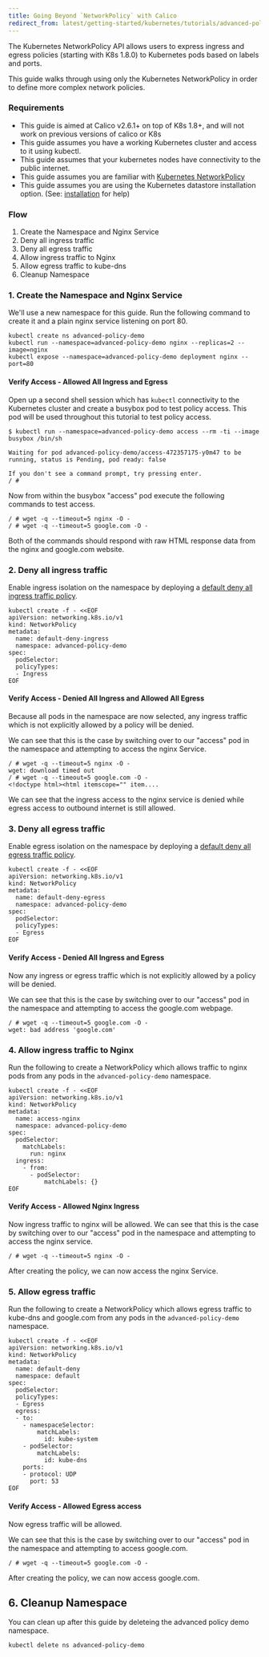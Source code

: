 ```yaml
---
title: Going Beyond `NetworkPolicy` with Calico
redirect_from: latest/getting-started/kubernetes/tutorials/advanced-policy-kdd
---
```


The Kubernetes NetworkPolicy API allows users to express ingress and egress policies (starting with K8s 1.8.0) to Kubernetes pods
based on labels and ports.

This guide walks through using only the Kubernetes NetworkPolicy in order to define more complex network policies.

### Requirements

- This guide is aimed at Calico v2.6.1+ on top of K8s 1.8+, and will not work on previous versions of calico or K8s
- This guide assumes you have a working Kubernetes cluster and access to it using kubectl.
- This guide assumes that your kubernetes nodes have connectivity to the public internet.
- This guide assumes you are familiar with [Kubernetes NetworkPolicy](simple-policy)
- This guide assumes you are using the Kubernetes datastore installation option. (See: [installation]({{site.baseurl}}/{{page.version}}/getting-started/kubernetes/installation/kubernetes-datastore) for help)

### Flow

1. Create the Namespace and Nginx Service
1. Deny all ingress traffic
1. Deny all egress traffic
1. Allow ingress traffic to Nginx
1. Allow egress traffic to kube-dns
1. Cleanup Namespace

### 1. Create the Namespace and Nginx Service

We'll use a new namespace for this guide.  Run the following command to create it and a plain nginx service listening on port 80.

```shell
kubectl create ns advanced-policy-demo
kubectl run --namespace=advanced-policy-demo nginx --replicas=2 --image=nginx
kubectl expose --namespace=advanced-policy-demo deployment nginx --port=80
```

#### Verify Access - Allowed All Ingress and Egress

Open up a second shell session which has `kubectl` connectivity to the Kubernetes cluster and create a busybox pod to test policy access.  This pod will be used throughout this tutorial to test policy access.

```shell
$ kubectl run --namespace=advanced-policy-demo access --rm -ti --image busybox /bin/sh

Waiting for pod advanced-policy-demo/access-472357175-y0m47 to be running, status is Pending, pod ready: false

If you don't see a command prompt, try pressing enter.
/ #
```

Now from within the busybox "access" pod execute the following commands to test access.

```shell 
/ # wget -q --timeout=5 nginx -O -
/ # wget -q --timeout=5 google.com -O -
```

Both of the commands should respond with raw HTML response data from the nginx and google.com website.

### 2. Deny all ingress traffic

Enable ingress isolation on the namespace by deploying a [default deny all ingress traffic policy](https://kubernetes.io/docs/concepts/services-networking/network-policies/#default-deny-all-ingress-traffic).

```shell
kubectl create -f - <<EOF
apiVersion: networking.k8s.io/v1
kind: NetworkPolicy
metadata:
  name: default-deny-ingress
  namespace: advanced-policy-demo
spec:
  podSelector:
  policyTypes:
  - Ingress
EOF
```

#### Verify Access - Denied All Ingress and Allowed All Egress

Because all pods in the namespace are now selected, any ingress traffic which is not explicitly allowed by a policy will be denied.

We can see that this is the case by switching over to our "access" pod in the namespace and attempting to access the nginx Service.

```shell 
/ # wget -q --timeout=5 nginx -O -
wget: download timed out
/ # wget -q --timeout=5 google.com -O -
<!doctype html><html itemscope="" item....
```

We can see that the ingress access to the nginx service is denied while egress access to outbound internet is still allowed.

### 3. Deny all egress traffic

Enable egress isolation on the namespace by deploying a [default deny all egress traffic policy](https://kubernetes.io/docs/concepts/services-networking/network-policies/#default-deny-all-egress-traffic).

```shell
kubectl create -f - <<EOF
apiVersion: networking.k8s.io/v1
kind: NetworkPolicy
metadata:
  name: default-deny-egress
  namespace: advanced-policy-demo
spec:
  podSelector:
  policyTypes:
  - Egress
EOF
```
#### Verify Access - Denied All Ingress and Egress

Now any ingress or egress traffic which is not explicitly allowed by a policy will be denied.

We can see that this is the case by switching over to our "access" pod in the namespace and attempting to access the google.com webpage.

```shell 
/ # wget -q --timeout=5 google.com -O -
wget: bad address 'google.com'
```

### 4. Allow ingress traffic to Nginx

Run the following to create
a NetworkPolicy which allows traffic to nginx pods from any pods in the `advanced-policy-demo` namespace.

```shell
kubectl create -f - <<EOF
apiVersion: networking.k8s.io/v1
kind: NetworkPolicy
metadata:
  name: access-nginx
  namespace: advanced-policy-demo
spec:
  podSelector:
    matchLabels:
      run: nginx
  ingress:
    - from:
      - podSelector:
          matchLabels: {}
EOF
```

#### Verify Access - Allowed Nginx Ingress

Now ingress traffic to nginx will be allowed.  We can see that this is the case by switching over to our "access" pod in the namespace and attempting to access the nginx service.

```shell 
/ # wget -q --timeout=5 nginx -O -
```

After creating the policy, we can now access the nginx Service.

### 5. Allow egress traffic

Run the following to create
a NetworkPolicy which allows egress traffic to kube-dns and google.com from any pods in the `advanced-policy-demo` namespace.

```shell
kubectl create -f - <<EOF
apiVersion: networking.k8s.io/v1
kind: NetworkPolicy
metadata:
  name: default-deny
  namespace: default
spec:
  podSelector:
  policyTypes:
  - Egress
  egress:
  - to:
    - namespaceSelector:
        matchLabels:
          id: kube-system
    - podSelector:
        matchLabels:
          id: kube-dns
    ports:
    - protocol: UDP
      port: 53
EOF
```

#### Verify Access - Allowed Egress access

Now egress traffic will be allowed.

We can see that this is the case by switching over to our "access" pod in the namespace and attempting to access google.com.

```shell 
/ # wget -q --timeout=5 google.com -O -
```

After creating the policy, we can now access google.com.

## 6. Cleanup Namespace

You can clean up after this guide by deleteing the advanced policy demo namespace.

```shell
kubectl delete ns advanced-policy-demo
```